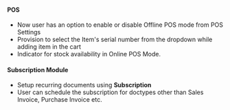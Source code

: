 #### POS
- Now user has an option to enable or disable Offline POS mode from POS Settings
- Provision to select the Item's serial number from the dropdown while adding item in the cart
- Indicator for stock availability in Online POS Mode.

#### Subscription Module
- Setup recurring documents using **Subscription**
- User can schedule the subscription for doctypes other than Sales Invoice, Purchase Invoice etc.